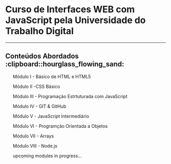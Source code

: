 # Curso de Interfaces WEB com JavaScript pela Universidade do Trabalho Digital 
____________________________________________________________________________________________________________________________________________________________________

<h2>Conteúdos Abordados :clipboard::hourglass_flowing_sand:</h2>

  <ul> Módulo I - Básico de HTML e HTML5</ul>
  <ul> Módulo II -CSS Básico</ul>
  <ul> Módulo III - Programação Estrtuturada com JavaScript</ul>
  <ul> Módulo IV - GIT & GitHub </ul>
  <ul> Módulo V - JavaScript Intermediário</ul>
  <ul> Módulo VI - Programção Orientada a Objetos</ul>
  <ul> Módulo VII - Arrays</ul>
  <ul> Módulo VIII - Node.js</ul>
  <ul> upcoming modules in progress...</ul>

